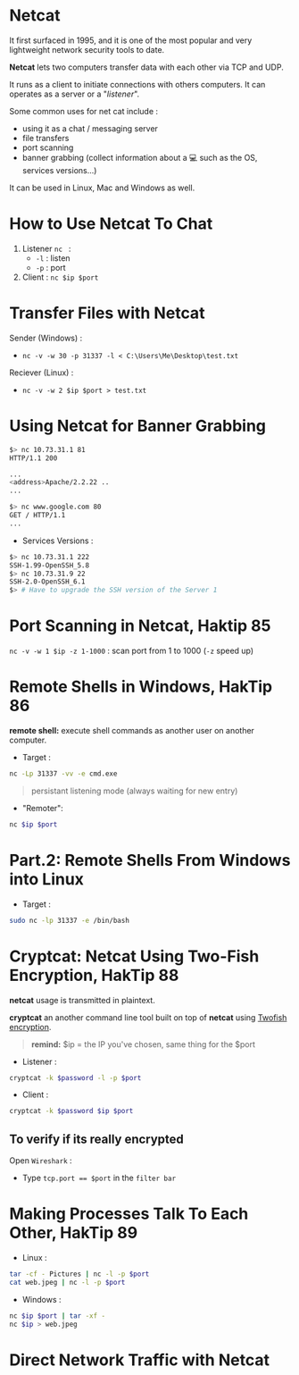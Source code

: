# Netcat

It first surfaced in 1995, and it is one of the most popular and very lightweight network security tools to date.

**Netcat** lets two computers transfer data with each other via TCP and UDP.

It runs as a client to initiate connections with others computers. It can operates as a server or a "*listener*".

Some common uses for net cat include :
- using it as a chat / messaging server
- file transfers
- port scanning
- banner grabbing (collect information about a :computer: such as the OS, services versions...)

It can be used in Linux, Mac and Windows as well.

# How to Use Netcat To Chat

1. Listener `nc ` :
    + `-l` : listen
    + `-p` : port
2. Client : `nc $ip $port`

# Transfer Files with Netcat

Sender (Windows) :
- `nc -v -w 30 -p 31337 -l < C:\Users\Me\Desktop\test.txt`

Reciever (Linux) :
- `nc -v -w 2 $ip $port > test.txt`

# Using Netcat for Banner Grabbing

```bash
$> nc 10.73.31.1 81
HTTP/1.1 200

...
<address>Apache/2.2.22 ..
...

$> nc www.google.com 80
GET / HTTP/1.1
...
```

- Services Versions :
```bash
$> nc 10.73.31.1 222
SSH-1.99-OpenSSH_5.8
$> nc 10.73.31.9 22
SSH-2.0-OpenSSH_6.1
$> # Have to upgrade the SSH version of the Server 1
```
# Port Scanning in Netcat, Haktip 85

`nc -v -w 1 $ip -z 1-1000` : scan port from 1 to 1000 (`-z` speed up)

# Remote Shells in Windows, HakTip 86

**remote shell:** execute shell commands as another user on another computer.

- Target :
```bash
nc -Lp 31337 -vv -e cmd.exe
```
>  persistant listening mode (always waiting for new entry)

- "Remoter":
```bash
nc $ip $port
```

# Part.2: Remote Shells From Windows into Linux

- Target :
```bash
sudo nc -lp 31337 -e /bin/bash
```
# Cryptcat: Netcat Using Two-Fish Encryption, HakTip 88

**netcat** usage is transmitted in plaintext.

**cryptcat** an another command line tool built on top of **netcat** using [Twofish encryption](https://en.wikipedia.org/wiki/Twofish).

> **remind:** $ip = the IP you've chosen, same thing for the $port

- Listener :
```bash
cryptcat -k $password -l -p $port
```

- Client :
```bash
cryptcat -k $password $ip $port
```

## To verify if its really encrypted

Open `Wireshark` :
- Type `tcp.port == $port` in the `filter bar`

# Making Processes Talk To Each Other, HakTip 89

- Linux :
```bash
tar -cf - Pictures | nc -l -p $port
cat web.jpeg | nc -l -p $port
```
- Windows :
```bash
nc $ip $port | tar -xf -
nc $ip > web.jpeg
```

# Direct Network Traffic with Netcat

